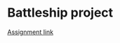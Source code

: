 # Battleship project

[Assignment link](https://github.com/AlreadyBored/nodejs-assignments/blob/main/assignments/battleship/assignment.md)
